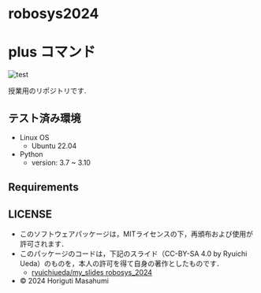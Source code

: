 # robosys2024

# plus コマンド
![test](https://github.com/HorigutiStudent/robosys2024/actions/workflows/test.yml/badge.svg)

 授業用のリポジトリです.
## テスト済み環境
- Linux OS
    - Ubuntu 22.04
- Python 
    - version: 3.7 ~ 3.10
## Requirements

## LICENSE
- このソフトウェアパッケージは，MITライセンスの下，再頒布および使用が許可されます．
- このパッケージのコードは，下記のスライド（CC-BY-SA 4.0 by Ryuichi Ueda）のものを，本人の許可を得て自身の著作としたものです．
    - [ryuichiueda/my_slides robosys_2024](https://ryuichiueda.github.io/slides_marp/robosys2024)
- © 2024 Horiguti Masahumi
